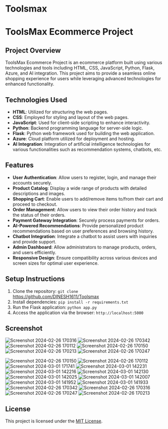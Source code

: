 # Toolsmax


# ToolsMax Ecommerce Project

## Project Overview
ToolsMax Ecommerce Project is an ecommerce platform built using various technologies and tools including HTML, CSS, JavaScript, Python, Flask, Azure, and AI integration. This project aims to provide a seamless online shopping experience for users while leveraging advanced technologies for enhanced functionality.

## Technologies Used
- **HTML**: Utilized for structuring the web pages.
- **CSS**: Employed for styling and layout of the web pages.
- **JavaScript**: Used for client-side scripting to enhance interactivity.
- **Python**: Backend programming language for server-side logic.
- **Flask**: Python web framework used for building the web application.
- **Azure**: Cloud platform utilized for deployment and hosting.
- **AI Integration**: Integration of artificial intelligence technologies for various functionalities such as recommendation systems, chatbots, etc.

## Features
- **User Authentication**: Allow users to register, login, and manage their accounts securely.
- **Product Catalog**: Display a wide range of products with detailed descriptions and images.
- **Shopping Cart**: Enable users to add/remove items to/from their cart and proceed to checkout.
- **Order Management**: Allow users to view their order history and track the status of their orders.
- **Payment Gateway Integration**: Securely process payments for orders.
- **AI-Powered Recommendations**: Provide personalized product recommendations based on user preferences and browsing history.
- **Chatbot Integration**: Integrate a chatbot to assist users with inquiries and provide support.
- **Admin Dashboard**: Allow administrators to manage products, orders, and users efficiently.
- **Responsive Design**: Ensure compatibility across various devices and screen sizes for optimal user experience.

## Setup Instructions
1. Clone the repository: `git clone `https://github.com/DINESH1611/Toolsmax
2. Install dependencies: `pip install -r requirements.txt`
3. Run the Flask application: `python app.py`
4. Access the application via the browser: `http://localhost:5000`
## Screenshot
![Screenshot 2024-02-26 170316](https://github.com/DINESH1611/Toolsmax/assets/154213856/8c362c0c-6d7a-4fe4-bcd9-3728c33c68d1)
![Screenshot 2024-02-26 170342](https://github.com/DINESH1611/Toolsmax/assets/154213856/20466383-7cf3-4f0a-acf6-fea15271d33b)
![Screenshot 2024-02-26 170112](https://github.com/DINESH1611/Toolsmax/assets/154213856/0cde98d7-f6fd-4990-87b1-754444a40e01)
![Screenshot 2024-02-26 170150](https://github.com/DINESH1611/Toolsmax/assets/154213856/b6c37646-9838-4821-8698-065c9d9a0011)
![Screenshot 2024-02-26 170213](https://github.com/DINESH1611/Toolsmax/assets/154213856/135694d3-ce23-4a9e-83bc-7d0f4db7d2b0)
![Screenshot 2024-02-26 170247](https://github.com/DINESH1611/Toolsmax/assets/154213856/d6693e34-5043-4215-a943-f674b036a5e3)



![Screenshot 2024-02-26 170150](https://github.com/DINESH1611/Toolsmax/assets/154213856/be541569-08e4-4009-b4a7-0c13abc5a73e)
![Screenshot 2024-02-26 170112](https://github.com/DINESH1611/Toolsmax/assets/154213856/ba7852dd-d71f-4022-a980-ddca62bd18f8)
![Screenshot 2024-03-01 171741](https://github.com/DINESH1611/Toolsmax/assets/154213856/4d8e0295-fe1e-492e-9b60-4ba787807b96)
![Screenshot 2024-03-01 142231](https://github.com/DINESH1611/Toolsmax/assets/154213856/d0795e49-ad4e-4013-942a-cb6bcd2f9ef9)
![Screenshot 2024-03-01 142216](https://github.com/DINESH1611/Toolsmax/assets/154213856/391fe6b1-7fea-420a-9559-23c1070636c1)
![Screenshot 2024-03-01 142130](https://github.com/DINESH1611/Toolsmax/assets/154213856/84d8b27e-b97c-4acb-8e6f-e2ef3e60d164)
![Screenshot 2024-03-01 142025](https://github.com/DINESH1611/Toolsmax/assets/154213856/b4d056ab-770d-41f7-9178-c179de701d98)
![Screenshot 2024-03-01 142007](https://github.com/DINESH1611/Toolsmax/assets/154213856/9edeb763-18ef-4980-81ae-42689b532717)
![Screenshot 2024-03-01 141952](https://github.com/DINESH1611/Toolsmax/assets/154213856/dd74a044-12c7-40a4-a640-1f0052ce9242)
![Screenshot 2024-03-01 141933](https://github.com/DINESH1611/Toolsmax/assets/154213856/b92ba8ab-32fc-4e16-a43c-4dcef2c14edf)
![Screenshot 2024-02-26 170342](https://github.com/DINESH1611/Toolsmax/assets/154213856/fb6a3489-0c93-434a-8d3d-bebcf4938c03)
![Screenshot 2024-02-26 170316](https://github.com/DINESH1611/Toolsmax/assets/154213856/4725155e-c6ec-4dc1-934d-01dfd128ac5b)
![Screenshot 2024-02-26 170247](https://github.com/DINESH1611/Toolsmax/assets/154213856/94a2d733-c81a-4645-8a0e-330c62194493)
![Screenshot 2024-02-26 170213](https://github.com/DINESH1611/Toolsmax/assets/154213856/e7f3fad2-056f-430f-bdeb-85fccabe17fd)



## License
This project is licensed under the [MIT License](https://opensource.org/licenses/MIT).
